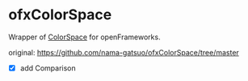 # ofxColorSpace

Wrapper of [ColorSpace](https://github.com/berendeanicolae/ColorSpace) for openFrameworks.

original: https://github.com/nama-gatsuo/ofxColorSpace/tree/master  

- [x] add Comparison

